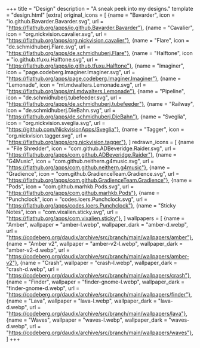 +++
title = "Design"
description = "A sneak peek into my designs."
template = "design.html"
[extra]
original_icons = [
  {name = "Bavarder", icon = "io.github.Bavarder.Bavarder.svg", url = "https://flathub.org/apps/io.github.Bavarder.Bavarder"},
  {name = "Cavalier", icon = "org.nickvision.cavalier.svg", url = "https://flathub.org/apps/org.nickvision.cavalier"},
  {name = "Flare", icon = "de.schmidhuberj.Flare.svg", url = "https://flathub.org/apps/de.schmidhuberj.Flare"},
  {name = "Halftone", icon = "io.github.tfuxu.Halftone.svg", url = "https://flathub.org/apps/io.github.tfuxu.Halftone"},
  {name = "Imaginer", icon = "page.codeberg.Imaginer.Imaginer.svg", url = "https://flathub.org/apps/page.codeberg.Imaginer.Imaginer"},
  {name = "Lemonade", icon = "ml.mdwalters.Lemonade.svg", url = "https://flathub.org/apps/ml.mdwalters.Lemonade"},
  {name = "Pipeline", icon = "de.schmidhuberj.tubefeeder.svg", url = "https://flathub.org/apps/de.schmidhuberj.tubefeeder"},
  {name = "Railway", icon = "de.schmidhuberj.DieBahn.svg", url = "https://flathub.org/apps/de.schmidhuberj.DieBahn"},
  {name = "Sveglia", icon = "org.nickvision.sveglia.svg", url = "https://github.com/NickvisionApps/Sveglia"},
  {name = "Tagger", icon = "org.nickvision.tagger.svg", url = "https://flathub.org/apps/org.nickvision.tagger"},
]
redrawn_icons = [
  {name = "File Shredder", icon = "com.github.ADBeveridge.Raider.svg", url = "https://flathub.org/apps/com.github.ADBeveridge.Raider"},
  {name = "G4Music", icon = "com.github.neithern.g4music.svg", url = "https://flathub.org/apps/com.github.neithern.g4music"},
  {name = "Gradience", icon = "com.github.GradienceTeam.Gradience.svg", url = "https://flathub.org/apps/com.github.GradienceTeam.Gradience"},
  {name = "Pods", icon = "com.github.marhkb.Pods.svg", url = "https://flathub.org/apps/com.github.marhkb.Pods"},
  {name = "Punchclock", icon = "codes.loers.Punchclock.svg", url = "https://flathub.org/apps/codes.loers.Punchclock"},
  {name = "Sticky Notes", icon = "com.vixalien.sticky.svg", url = "https://flathub.org/apps/com.vixalien.sticky"},
]
wallpapers = [
  {name = "Amber", wallpaper = "amber-l.webp", wallpaper_dark = "amber-d.webp", url = "https://codeberg.org/daudix/archive/src/branch/main/wallpapers/amber"},
  {name = "Amber v2", wallpaper = "amber-v2-l.webp", wallpaper_dark = "amber-v2-d.webp", url = "https://codeberg.org/daudix/archive/src/branch/main/wallpapers/amber-v2"},
  {name = "Crash", wallpaper = "crash-l.webp", wallpaper_dark = "crash-d.webp", url = "https://codeberg.org/daudix/archive/src/branch/main/wallpapers/crash"},
  {name = "Finder", wallpaper = "finder-gnome-l.webp", wallpaper_dark = "finder-gnome-d.webp", url = "https://codeberg.org/daudix/archive/src/branch/main/wallpapers/finder"},
  {name = "Lava", wallpaper = "lava-l.webp", wallpaper_dark = "lava-d.webp", url = "https://codeberg.org/daudix/archive/src/branch/main/wallpapers/lava"},
  {name = "Waves", wallpaper = "waves-l.webp", wallpaper_dark = "waves-d.webp", url = "https://codeberg.org/daudix/archive/src/branch/main/wallpapers/waves"},
]
+++
